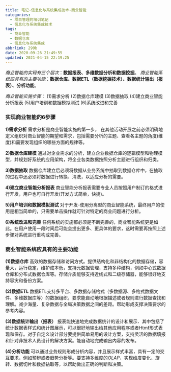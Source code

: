 ```yaml
---
title: 笔记-信息化与系统集成技术-商业智能
categories:
  - 项目管理的培训笔记
  - 信息化与系统集成技术
tags:
  - 商业智能
  - 数据仓库
  - 信息化与系统集成
abbrlink: 299b
date: 2020-09-26 21:49:55
updated: 2021-04-15 22:19:25
---
```


*商业智能的实现有三个层次*：**数据报表、多维数据分析和数据挖掘**。
*商业智能系统应具有的主要功能*：**数据仓库、数据ETL（数据挖掘技术）、数据统计输出（报表）、分析功能**。

*商业智能实施步骤*：
(1)需求分析
(2)数据仓库建模
(3)数据抽取
(4)建立商业智能分析报表
(5)用户培训和数据模拟测试
(6)系统改进和完善

### 实现商业智能的6步骤

**1)需求分析**
需求分析是商业智能实施的第一步， 在其他活动开展之前必须明确地定义组织对商业智能的期望和需求，包括需要分析的主题、查看各主题的角度(维度)和需要发现组织的哪些方面的规律等。

**2)数据仓库建模**
通过对企业需求的分析，建立企业数据仓库的逻辑模型和物理模型，并规划好系统的应用架构，将企业各类数据按照分析主题进行组织和归类。

**3)数据抽取**
数据仓库建立后必须将数据从业务系统中抽取到数据仓库中，在抽取的过程中还必须将数据进行转换、清洗，以适应分析的需要。

**4)建立商业智能分析报表**
商业智能分析报表需要专业人员按照用户制订的格式进行开发，用户也可自行开发(开发方式简单，快捷)。

**5)用户培训和数据模拟测试**
对于开发-使用分离型的商业智能系统，最终用户的使用是相当简单的，只需要单击操作就可针对特定的商业问题进行分析。

**6)系统改进和完善**
任何系统的实施都必须是不断完善的，商业智能系统更是如此。在用户使用一段时间后可能会提出更多、更具体的要求，这时需要再按照上述步骤对系统进行重构或完善。

<!-- more -->

### 商业智能系统应具有的主要功能

**(1)数据仓库**
高效的数据存储和访问方式。提供结构化和非结构化的数据存储，容量大，运行稳定，维护成本低，支持元数据管理，支持多种结构，例如中心式数据仓库和分布式数据仓库等。存储介质能够支持近线式和二级存储器，能够很好地支持容灾和备份方案。

**(2)数据ETL**
数据ETL支持多平台、多数据存储格式（多数据源、多格式数据文件、多维数据库等）的数据组织，要求能自动地根据描述或者规则进行数据查找和理解。减少海量、复杂数据与全局决策数据之间的差距。帮助形成支撑决策要求的参考内容。

**(3)数据统计输出（报表）**
报表能快速地完成数据统计的设计和展示．其中包括了统计数据表样式和统计图展示，可以很好地输出给其他应用程序或者Htmf形式表现和保存。对于自定义设计部分要提供简单易用的设计方案，支持灵活的数据填报和针对非技术人员设计的解决方案。能自动地完成输出内容的发布。

**(4)分析功能**
可以通过业务规则形成分析内容，并且展示样式丰富，具有一定的交互要求，例如预辩或者趋势分析等。要支持多维度的*OLAP*，实现维度变化、旋转、数据切片和数据钻取等，以帮助做出正确的判断和决策。

